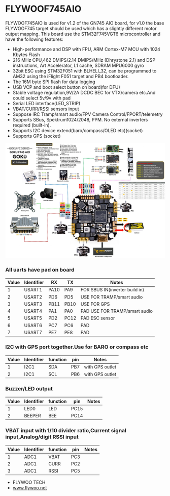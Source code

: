 # FLYWOOF745AIO

FLYWOOF745AIO is used for v1.2 of the GN745 AIO board, for v1.0 the base FLYWOOF745 target should be used which has a slightly different motor output mapping.
This board use the STM32F745VGT6 microcontroller and have the following features:

- High-performance and DSP with FPU, ARM Cortex-M7 MCU with 1024 Kbytes Flash
- 216 MHz CPU,462 DMIPS/2.14 DMIPS/MHz (Dhrystone 2.1) and DSP instructions, Art Accelerator, L1 cache, SDRAM
  MPU6000 gyro 
- 32bit ESC using STM32F051 with BLHELI_32, can be programmed to AM32 using the iFlight F051 target and PB4 bootloader.
- The 16M byte SPI flash for data logging
- USB VCP and boot select button on board(for DFU)
- Stable voltage regulation,9V/2A DCDC BEC for VTX/camera etc.And could select 5v/9v with pad
- Serial LED interface(LED_STRIP)
- VBAT/CURR/RSSI sensors input
- Suppose IRC Tramp/smart audio/FPV Camera Control/FPORT/telemetry
- Supports SBus, Spektrum1024/2048, PPM. No external inverters required (built-in).
- Supports I2C device extend(baro/compass/OLED etc)(socket)
- Supports GPS (socket)

![FLYWOOF745AIO v1.2](images/flywooF745AIO_v1-2_std_front.jpg)

### All uarts have pad on board

| Value | Identifier | RX   | TX   | Notes                          |
| ----- | ---------- | ---- | ---- | ------------------------------ |
| 1     | USART1     | PA10 | PA9  | FOR SBUS IN(inverter build in) |
| 2     | USART2     | PD6  | PD5  | USE FOR TRAMP/smart audio      |
| 3     | USART3     | PB11 | PB10 | USE FOR GPS                    |
| 4     | USART4     | PA1  | PA0  | PAD USE FOR TRAMP/smart audio  |
| 5     | USART5     | PD2  | PC12 | PAD ESC sensor                 |
| 6     | USART6     | PC7  | PC6  | PAD                            |
| 7     | USART7     | PE7  | PE8  | PAD

### I2C with GPS port together.Use for BARO or compass etc

| Value | Identifier | function | pin | Notes           |
| ----- | ---------- | -------- | --- | --------------- |
| 1     | I2C1       | SDA      | PB7 | with GPS outlet |
| 2     | I2C1       | SCL      | PB6 | with GPS outlet |

### Buzzer/LED output

| Value | Identifier | function | pin  | Notes |
| ----- | ---------- | -------- | ---- | ----- |
| 1     | LED0       | LED      | PC15 |
| 2     | BEEPER     | BEE      | PC14 |

### VBAT input with 1/10 divider ratio,Current signal input,Analog/digit RSSI input

| Value | Identifier | function | pin | Notes        |
| ----- | ---------- | -------- | --- | ------------ |
| 1     | ADC1       | VBAT     | PC3 |              |
| 2     | ADC1       | CURR     | PC2 |              |
| 3     | ADC1       | RSSI     | PC5 |              |

- FLYWOO TECH
- www.flywoo.net
